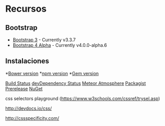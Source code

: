
# Recursos

## Bootstrap

* [Bootstrap 3](http://getbootstrap.com/) - Currently v3.3.7
* [Bootstrap 4 Alpha](https://v4-alpha.getbootstrap.com/) - Currently v4.0.0-alpha.6


## Instalaciones

*[Bower version]()
*[npm version](https://www.npmjs.com/package/bootstrap)
*[Gem version](https://rubygems.org/gems/bootstrap)


[Build Status](https://travis-ci.org/twbs/bootstrap)
[devDependency Status](https://david-dm.org/twbs/bootstrap?type=dev)
[Meteor Atmosphere](https://atmospherejs.com/twbs/bootstrap)
[Packagist Prerelease](https://packagist.org/packages/twbs/bootstrap)
[NuGet](https://www.nuget.org/packages/bootstrap/4.0.0-alpha5)


css selectors playground (https://www.w3schools.com/cssref/trysel.asp)


http://devdocs.io/css/


http://cssspecificity.com/